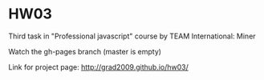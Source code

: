 # HW03

Third task in "Professional javascript" course by TEAM International: Miner

Watch the gh-pages branch (master is empty)

Link for project page: http://grad2009.github.io/hw03/
